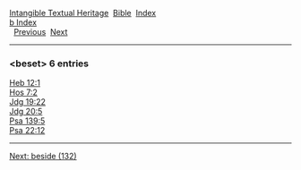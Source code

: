 [Intangible Textual Heritage](../../index)  [Bible](../index) 
[Index](index)   
[b Index](_b_)  
  [Previous](c01323)  [Next](c01325) 

------------------------------------------------------------------------

### &lt;beset&gt; 6 entries

[Heb 12:1](../kjv/heb012.htm#001)  
[Hos 7:2](../kjv/hos007.htm#002)  
[Jdg 19:22](../kjv/jdg019.htm#022)  
[Jdg 20:5](../kjv/jdg020.htm#005)  
[Psa 139:5](../kjv/psa139.htm#005)  
[Psa 22:12](../kjv/psa022.htm#012)  

------------------------------------------------------------------------

[Next: beside (132)](c01325)
